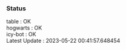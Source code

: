 ### Status


table : OK  
hogwarts : OK  
icy-bot : OK  
Latest Update : 2023-05-22 00:41:57.648454
